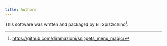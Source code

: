 ```yaml
---
title: Authors
---
```


This software was written and packaged by Eli Spizzichino[^1].

[^1]: <https://github.com/diramazioni/snippets_menu_magic/>
